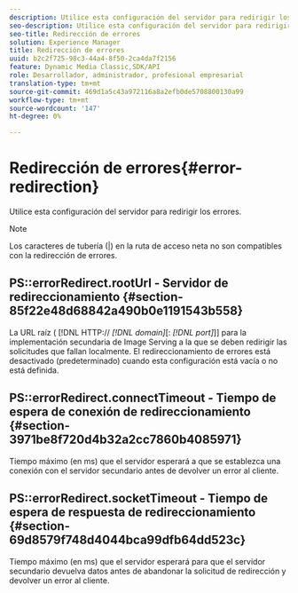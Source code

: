 ```yaml
---
description: Utilice esta configuración del servidor para redirigir los errores.
seo-description: Utilice esta configuración del servidor para redirigir los errores.
seo-title: Redirección de errores
solution: Experience Manager
title: Redirección de errores
uuid: b2c2f725-98c3-44a4-8f50-2ca4da7f2156
feature: Dynamic Media Classic,SDK/API
role: Desarrollador, administrador, profesional empresarial
translation-type: tm+mt
source-git-commit: 469d1a5c43a972116a8a2efb0de5708800130a99
workflow-type: tm+mt
source-wordcount: '147'
ht-degree: 0%

---
```



# Redirección de errores{#error-redirection}

Utilice esta configuración del servidor para redirigir los errores.

>[!NOTE]
>
>Los caracteres de tubería (|) en la ruta de acceso neta no son compatibles con la redirección de errores.

## PS::errorRedirect.rootUrl - Servidor de redireccionamiento {#section-85f22e48d68842a490b0e1191543b558}

La URL raíz ( [!DNL HTTP:// *[!DNL domain]*[: *[!DNL port]*]] para la implementación secundaria de Image Serving a la que se deben redirigir las solicitudes que fallan localmente. El redireccionamiento de errores está desactivado (predeterminado) cuando esta configuración está vacía o no está definida.

## PS::errorRedirect.connectTimeout - Tiempo de espera de conexión de redireccionamiento {#section-3971be8f720d4b32a2cc7860b4085971}

Tiempo máximo (en ms) que el servidor esperará a que se establezca una conexión con el servidor secundario antes de devolver un error al cliente.

## PS::errorRedirect.socketTimeout - Tiempo de espera de respuesta de redireccionamiento {#section-69d8579f748d4044bca99dfb64dd523c}

Tiempo máximo (en ms) que el servidor esperará para que el servidor secundario devuelva datos antes de abandonar la solicitud de redirección y devolver un error al cliente.
